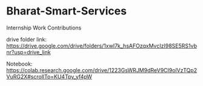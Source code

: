 # Bharat-Smart-Services
Internship Work Contributions



drive folder link: https://drive.google.com/drive/folders/1xwI7k_hsAFOzqxMvcIzI98SE5RS1vbnr?usp=drive_link
 
 
 
 Notebook: https://colab.research.google.com/drive/1223GsWRJM9dReV9CI9olVzTQp2VuRG2X#scrollTo=KU4Tpy_yf4pW
